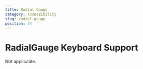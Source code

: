 ```yaml
---
title: Radial Gauge
category: accessibility
slug: radial-gauge
position: 34
---
```

# RadialGauge Keyboard Support

Not applicable.
